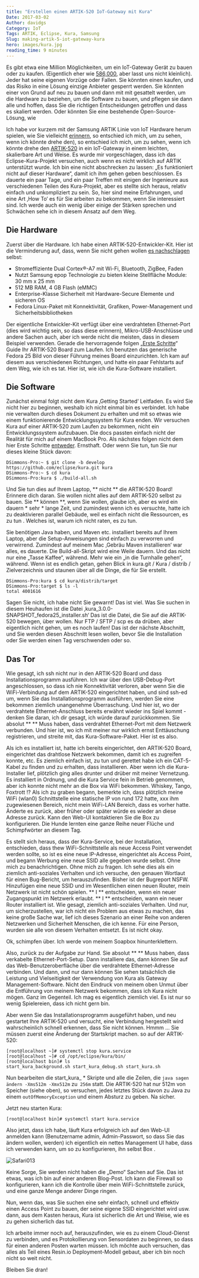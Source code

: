 ```yaml
---
title: "Erstellen einen ARTIK-520 IoT-Gateway mit Kura"
Date: 2017-03-02
Author: davidgs
Category: IoT
Tags: ARTIK, Eclipse, Kura, Samsung
Slug: making-artik-5-iot-gateway-kura
hero: images/kura.jpg
reading_time: 9 minutes
---
```


Es gibt etwa eine Million Möglichkeiten, um ein IoT-Gateway Gerät zu bauen oder zu kaufen. (Eigentlich eher wie [586,000](https://www.google.com/#newwindow=1&q=iot+gateway+device&*), aber lasst uns nicht kleinlich). Jeder hat seine eigenen Vorzüge oder Fallen. Sie könnten einen kaufen, und das Risiko in eine Lösung einzige Anbieter gesperrt werden. Sie könnten einer von Grund auf neu zu bauen und dann mit mit gesattelt werden, um die Hardware zu beziehen, um die Software zu bauen, und pflegen sie dann alle und hoffen, dass Sie die richtigen Entscheidungen getroffen und dass es skaliert werden. Oder könnten Sie eine bestehende Open-Source-Lösung, wie

Ich habe vor kurzem mit der Samsung ARTIK Linie von IoT Hardware herum spielen, wie Sie vielleicht [erinnern](/posts/category/iot/winter-vacation-iot-artik-5/), so entschied ich mich, um zu sehen, wenn ich könnte drehe den), so entschied ich mich, um zu sehen, wenn ich könnte drehe den [ARTIK-520](http://www.digikey.com/product-detail/en/samsung-semiconductor-inc/SIP-KITNXB001/1510-1316-ND/5825102) in ein IoT-Gateway in einem leichten, skalierbare Art und Weise. Es wurde mir vorgeschlagen, dass ich das Eclipse-Kura-Projekt versuchen, auch wenn es nicht wirklich auf ARTIK unterstützt wurde. Ich bin eine nicht abschrecken zu lassen: „Es funktioniert nicht auf dieser Hardware“, damit ich ihm gehen geben beschlossen. Es dauerte ein paar Tage, und ein paar Treffen mit einigen der Ingenieure aus verschiedenen Teilen des Kura-Projekt, aber es stellte sich heraus, relativ einfach und unkompliziert zu sein. So, hier sind meine Erfahrungen, und eine Art ‚How To‘ es für Sie arbeiten zu bekommen, wenn Sie interessiert sind. Ich werde auch ein wenig über einige der Stärken sprechen und Schwächen sehe ich in diesem Ansatz auf dem Weg.

## Die Hardware

Zuerst über die Hardware. Ich habe einen ARTIK-520-Entwickler-Kit. Hier ist die Verminderung auf, dass, wenn Sie nicht gehen wollen [es nachschlagen](https://www.artik.io/modules/artik-520/) selbst:

- Stromeffiziente Dual Cortex®-A7 mit Wi-Fi, Bluetooth, ZigBee, Faden
- Nutzt Samsung epop Technologie zu bieten kleine Stellfläche Module: 30 mm x 25 mm
- 512 MB RAM, 4 GB Flash (eMMC)
- Enterprise-Klasse Sicherheit mit Hardware-Secure Elemente und sicheren OS
- Fedora Linux-Paket mit Konnektivität, Grafiken, Power-Management und Sicherheitsbibliotheken

Der eigentliche Entwickler-Kit verfügt über eine verdrahteten Ethernet-Port (dies wird wichtig sein, so dass diese erinnern), Mikro-USB-Anschlüsse und andere Sachen auch, aber ich werde nicht die meisten, dass in diesem Beispiel verwenden. Gerade die hervorragende folgen „[Erste Schritte](https://developer.artik.io/documentation/artik/getting-started/)“ Guide Ihr ARTIK-520 Board zum Laufen. Ich benutzen das generische Fedora 25 Bild von dieser Führung meines Board einzurichten. Ich kam auf diesem aus verschiedenen Richtungen, und hatte ein paar Fehlstarts auf dem Weg, wie ich es tat. Hier ist, wie ich die Kura-Software installiert.

## Die Software

Zunächst einmal folgt nicht dem Kura ‚Getting Started‘ Leitfaden. Es wird Sie nicht hier zu beginnen, weshalb ich nicht einmal bin es verbindet. Ich habe nie verwalten durch dieses Dokument zu erhalten und mit so etwas wie einem funktionierende Entwicklungssystem für Kura enden. Wir versuchen Kura auf einer ARTIK-520 zum Laufen zu bekommen, nicht ein Entwicklungssystem aufzubauen. Die docs passten einfach nicht der Realität für mich auf einem MacBook Pro. Als nächstes folgen nicht dem hier Erste Schritte [entweder](http://wiki.eclipse.org/Kura/Getting_Started). Ernsthaft. Oder wenn Sie tun, tun Sie nur dieses kleine Stück davon:

```
DSimmons-Pro:~ $ git clone -b develop https://github.com/eclipse/kura.git kura
DSimmons-Pro:~ $ cd kura
DSimmons-Pro:kura $ ./build-all.sh
```

Und Sie tun dies auf Ihrem Laptop, ** nicht ** die ARTIK-520 Board! Erinnere dich daran. Sie wollen nicht alles auf dem ARTIK-520 selbst zu bauen. Sie ** können **, wenn Sie wollen, glaube ich, aber es wird ein dauern * sehr * lange Zeit, und zumindest wenn ich es versuchte, hatte ich zu deaktivieren parallel Gebäude, weil es einfach nicht die Ressourcen, es zu tun . Welches ist, warum ich nicht raten, es zu tun.

Sie benötigen Java haben, und Maven etc. installiert bereits auf Ihrem Laptop, aber die Setup-Anweisungen sind einfach zu verworren und verwirrend. Zumindest auf meinem Mac ‚Gebräu Maven installieren‘ war alles, es dauerte. Die Build-all-Skript wird eine Weile dauern. Und das nicht nur eine „Tasse Kaffee“, während. Mehr wie ein „in die Turnhalle gehen“, während. Wenn ist es endlich getan, gehen Blick in kura.git / Kura / distrib / Zielverzeichnis und staunen über all die Dinge, die für Sie erstellt.

```
DSimmons-Pro:kura $ cd kura/distrib/target
DSimmons-Pro:target $ ls -l
total 4001616
```

Sagen Sie nicht, ich habe nicht Sie gewarnt! Das ist viel. Was Sie suchen in diesem Heuhaufen ist die Datei ‚kura_3.0.0-SNAPSHOT_fedora25_installer.sh‘ Das ist die Datei, die Sie auf die ARTIK-520 bewegen, über wollen. Nur FTP / SFTP / scp es da drüben, aber eigentlich nicht gehen, um es noch laufen! Das ist der nächste Abschnitt, und Sie werden diesen Abschnitt lesen wollen, bevor Sie die Installation oder Sie werden einen Tag verschwenden oder so.

## Das Tor

Wie gesagt, ich ssh nicht nur in den ARTIK-520 Board und dass Installationsprogramm ausführen. Ich war über den USB-Debug-Port angeschlossen, so dass ich nie Konnektivität verloren, aber wenn Sie die WiFi-Verbindung auf dem ARTIK-520 eingerichtet haben, und sind ssh-ed um, wenn Sie das Installationsprogramm ausführen, werden Sie eine bekommen ziemlich unangenehme Überraschung. Und hier ist, wo der verdrahtete Ethernet-Anschluss bereits erwähnt wieder ins Spiel kommt - denken Sie daran, ich dir gesagt, ich würde darauf zurückkommen. Sie absolut ** ** Muss haben, dass verdrahtet Ethernet-Port mit dem Netzwerk verbunden. Und hier ist, wo ich mit meiner nur wirklich ernst Enttäuschung registrieren, und streite mit, das Kura-Software-Paket. Hier ist es also.

Als ich es installiert ist, hatte ich bereits eingerichtet, den ARTIK-520 Board, eingerichtet das drahtlose Netzwerk bekommen, damit ich es zugreifen konnte, etc. Es ziemlich einfach ist, zu tun und gerettet habe ich ein CAT-5-Kabel zu finden und zu erhalten, dass installieren. Aber wenn ich die Kura-Installer lief, plötzlich ging alles drunter und drüber mit meiner Vernetzung. Es installiert in Ordnung, und die Kura Service fein in Betrieb genommen, aber ich konnte nicht mehr an die Box via WiFi bekommen. Whiskey, Tango, Foxtrott !? Als ich zu graben begann, bemerkte ich, dass plötzlich meine WiFi (wlan0) Schnittstelle eine statische IP von rund 172 hatte, xxx ihm zugewiesenen Bereich, nicht mein WiFi-LAN Bereich, dass es vorher hatte. Änderte es zurück, aber früher oder später würde es wieder an diese Adresse zurück. Kann den Web-UI kontaktieren Sie die Box zu konfigurieren. Die Hunde lernten eine ganze Reihe neuer Flüche und Schimpfwörter an diesem Tag.

Es stellt sich heraus, dass der Kura-Service, bei der Installation, entschieden, dass thew WiFi-Schnittstelle als neue Access Point verwendet werden sollte, so ist es eine neue IP-Adresse, eingerichtet als Access Point, und begann Werbung eine neue SSID alle gegeben wurde selbst. Ohne mich zu benachrichtigen. Ohne mich zu fragen. Ich sehe dies als ein ziemlich anti-soziales Verhalten und ich versuche, den genauen Wortlaut für einen Bug-Bericht, um herauszufinden. Bisher ist der Bugreport NSFW. Hinzufügen eine neue SSID und im Wesentlichen einen neuen Router, mein Netzwerk ist nicht schön spielen. ** I ** entscheiden, wenn ein neuer Zugangspunkt im Netzwerk erlaubt. ** I ** entscheiden, wann ein neuer Router installiert ist. Wie gesagt, ziemlich anti-soziales Verhalten. Und nur, um sicherzustellen, war ich nicht ein Problem aus etwas zu machen, das keine große Sache war, lief ich dieses Szenario an einer Reihe von anderen Netzwerken und Sicherheit Menschen, die ich kenne. Für eine Person, wurden sie alle von diesem Verhalten entsetzt. Es ist nicht okay.

Ok, schimpfen über. Ich werde von meinem Soapbox hinunterklettern.

Also, zurück zu der Aufgabe zur Hand. Sie absolut ** ** Muss haben, dass verkabelte Ethernet-Port-Setup. Dann installiere das, dann können Sie auf das Web-Benutzeroberfläche über die verdrahtete Ethernet-Adresse verbinden. Und dann, und nur dann können Sie sehen tatsächlich die Leistung und Vielseitigkeit der Verwendung von Kura als Gateway Management-Software. Nicht den Eindruck von meinem oben Unmut über die Entführung von meinem Netzwerk bekommen, dass ich Kura nicht mögen. Ganz im Gegenteil. Ich mag es eigentlich ziemlich viel. Es ist nur so wenig Spielereien, dass ich nicht gern bin.

Aber wenn Sie das Installationsprogramm ausgeführt haben, und neu gestartet Ihre ARTIK-520 und versucht, eine Verbindung hergestellt wird wahrscheinlich schnell erkennen, dass Sie nicht können. Hmmm ... Sie müssen zuerst eine Änderung der Startskript machen. so auf der ARTIK-520:

```
[root@localhost ~]# systemctl stop kura.service
[root@localhost ~]# cd /opt/eclipse/kura/bin/
[root@localhost bin]# ls
start_kura_background.sh start_kura_debug.sh start_kura.sh
```

Nun bearbeiten die start_kura_ * Skripte und alle die Zeilen, die `java sagen ändern -Xms512m -Xmx512m` zu` 256m` statt. Die ARTIK-520 hat nur 512m von Speicher (siehe oben), so versuchen, jedes letztes Stück davon zu Java zu einem `outOfMemoryException` und einem Absturz zu geben. Na sicher.

Jetzt neu starten Kura:

```
[root@localhost bin]# systemctl start kura.service
```

Also jetzt, dass ich habe, läuft Kura erfolgreich ich auf den Web-UI anmelden kann (Benutzername admin, Admin-Passwort, so dass Sie das ändern wollen, werden) ich eigentlich ein nettes Management UI habe, dass ich verwenden kann, um so zu konfigurieren, ihn selbst Box .

![Safari013](/posts/category/general/images/Safari013.jpg)

Keine Sorge, Sie werden nicht haben die „Demo“ Sachen auf Sie. Das ist etwas, was ich bin auf einer anderen Blog-Post. Ich kann die Firewall so konfigurieren, kann ich die Kontrolle über mein WiFi-Schnittstelle zurück, und eine ganze Menge anderer Dinge ringen.

Nun, wenn das, was Sie suchen eine sehr einfach, schnell und effektiv einen Access Point zu bauen, der seine eigene SSID eingerichtet wird usw. dann, aus dem Kasten heraus, Kura ist sicherlich die Art und Weise, wie es zu gehen sicherlich das tut.

Ich arbeite immer noch auf, herauszufinden, wie es zu einem Cloud-Dienst zu verbinden, und es Protokollierung von Sensordaten zu beginnen, so dass für einen anderen Posten warten müssen. Ich möchte auch versuchen, das alles als Teil eines Resin.io Deployment-Modell gebaut, aber ich bin noch nicht so weit nicht.

Bleiben Sie dran!
